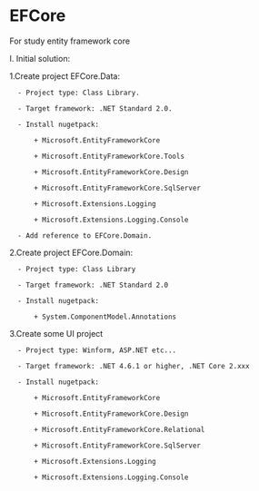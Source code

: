 # EFCore
For study entity framework core

I. Initial solution:

  1.Create project EFCore.Data:
  
      - Project type: Class Library.
      
      - Target framework: .NET Standard 2.0.
      
      - Install nugetpack: 
      
          + Microsoft.EntityFrameworkCore
          
          + Microsoft.EntityFrameworkCore.Tools
          
          + Microsoft.EntityFrameworkCore.Design
          
          + Microsoft.EntityFrameworkCore.SqlServer
          
          + Microsoft.Extensions.Logging
          
          + Microsoft.Extensions.Logging.Console
          
      - Add reference to EFCore.Domain.
      
   2.Create project EFCore.Domain:
   
      - Project type: Class Library
      
      - Target framework: .NET Standard 2.0
      
      - Install nugetpack: 
      
          + System.ComponentModel.Annotations
          
   3.Create some UI project 
   
      - Project type: Winform, ASP.NET etc...
      
      - Target framework: .NET 4.6.1 or higher, .NET Core 2.xxx
      
      - Install nugetpack: 
      
          + Microsoft.EntityFrameworkCore
          
          + Microsoft.EntityFrameworkCore.Design
          
          + Microsoft.EntityFrameworkCore.Relational
          
          + Microsoft.EntityFrameworkCore.SqlServer
          
          + Microsoft.Extensions.Logging
          
          + Microsoft.Extensions.Logging.Console
          
      
